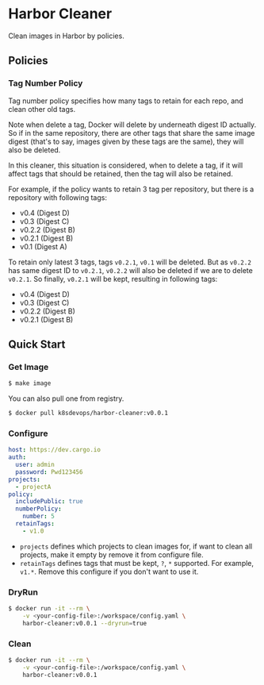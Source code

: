 # Harbor Cleaner
Clean images in Harbor by policies.

## Policies

### Tag Number Policy

Tag number policy specifies how many tags to retain for each repo, and clean other old tags.

Note when delete a tag, Docker will delete by underneath digest ID actually. So if in the same repository, there are other tags that share the same image digest (that's to say, images given by these tags are the same), they will also be deleted.

In this cleaner, this situation is considered, when to delete a tag, if it will affect tags that should be retained, then the tag will also be retained.

For example, if the policy wants to retain 3 tag per repository, but there is a repository with following tags:

- v0.4   (Digest D)
- v0.3   (Digest C)
- v0.2.2 (Digest B)
- v0.2.1 (Digest B)
- v0.1   (Digest A)

To retain only latest 3 tags, tags `v0.2.1`, `v0.1` will be deleted. But as `v0.2.2` has same digest ID to `v0.2.1`, `v0.2.2` will also be deleted if we are to delete `v0.2.1`. So finally, `v0.2.1` will be kept, resulting in following tags:

- v0.4   (Digest D)
- v0.3   (Digest C)
- v0.2.2 (Digest B)
- v0.2.1 (Digest B)

## Quick Start 

### Get Image

```bash
$ make image
```

You can also pull one from registry.

```bash
$ docker pull k8sdevops/harbor-cleaner:v0.0.1
```

### Configure

```yaml
host: https://dev.cargo.io
auth:
  user: admin
  password: Pwd123456
projects:
  - projectA
policy:
  includePublic: true
  numberPolicy:
    number: 5
  retainTags:
    - v1.0
```

- `projects` defines which projects to clean images for, if want to clean all projects, make it empty by remove it from configure file.
- `retainTags` defines tags that must be kept, `?`, `*` supported. For example, `v1.*`. Remove this configure if you don't want to use it.

### DryRun

```bash
$ docker run -it --rm \
    -v <your-config-file>:/workspace/config.yaml \
    harbor-cleaner:v0.0.1 --dryrun=true
```

### Clean

```bash
$ docker run -it --rm \
    -v <your-config-file>:/workspace/config.yaml \
    harbor-cleaner:v0.0.1
```